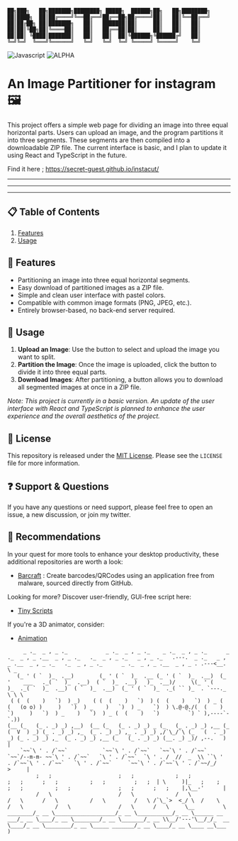 
```
██╗███╗   ██╗███████╗████████╗ █████╗  ██████╗██╗   ██╗████████╗
██║████╗  ██║██╔════╝╚══██╔══╝██╔══██╗██╔════╝██║   ██║╚══██╔══╝
██║██╔██╗ ██║███████╗   ██║   ███████║██║     ██║   ██║   ██║   
██║██║╚██╗██║╚════██║   ██║   ██╔══██║██║     ██║   ██║   ██║   
██║██║ ╚████║███████║   ██║   ██║  ██║╚██████╗╚██████╔╝   ██║   
╚═╝╚═╝  ╚═══╝╚══════╝   ╚═╝   ╚═╝  ╚═╝ ╚═════╝ ╚═════╝    ╚═╝   
```
![Javascript](https://img.shields.io/badge/JAVASCRIPT-yellow)
![ALPHA](https://img.shields.io/badge/ALPHA-red) 

# An Image Partitioner for instagram 🖼️

This project offers a simple web page for dividing an image into three equal horizontal parts. Users can upload an image, and the program partitions it into three segments. These segments are then compiled into a downloadable ZIP file. The current interface is basic, and I plan to update it using React and TypeScript in the future.

Find it here ; https://secret-guest.github.io/instacut/

---
---
---

## 📋 Table of Contents

1. [Features](#-features)
2. [Usage](#-usage)

## 🌟 Features

- Partitioning an image into three equal horizontal segments.
- Easy download of partitioned images as a ZIP file.
- Simple and clean user interface with pastel colors.
- Compatible with common image formats (PNG, JPEG, etc.).
- Entirely browser-based, no back-end server required.

## 📜 Usage

1. **Upload an Image**: Use the button to select and upload the image you want to split.
2. **Partition the Image**: Once the image is uploaded, click the button to divide it into three equal parts.
3. **Download Images**: After partitioning, a button allows you to download all segmented images at once in a ZIP file.

*Note: This project is currently in a basic version. An update of the user interface with React and TypeScript is planned to enhance the user experience and the overall aesthetics of the project.*


## 📜 License

This repository is released under the [MIT License](LICENSE). Please see the `LICENSE` file for more information.


## ❓ Support & Questions

If you have any questions or need support, please feel free to open an issue, a new discussion, or join my twitter.


## 💎 Recommendations  

In your quest for more tools to enhance your desktop productivity, these additional repositories are worth a look:

- [Barcraft](https://github.com/SECRET-GUEST/barcraft) : Create barcodes/QRCodes using an application free from malware, sourced directly from GitHub.

Looking for more? Discover user-friendly, GUI-free script here: 
- [Tiny Scripts](https://github.com/SECRET-GUEST/tiny-scripts)

If you're a 3D animator, consider:
- [Animation](https://github.com/SECRET-GUEST/animation)



```
     _ ._  _ , _ ._            _ ._  _ , _ ._    _ ._  _ , _ ._      _ ._  _ , _ .__  _ , _ ._   ._  _ , _ ._   _ , _ ._   .---.  _ ._   _ , _ .__  _ , _ ._   ._  _ , _ ._      _ ._  _ , _ .__  _ , _ . .---<__. \ _
   (_ ' ( `  )_  .__)        (_ ' ( `  )_  .__ (_ ' ( `  )_  .__)  (_ '    ___   ._( `  )_  .__)  ( `  )_  .__)   )_  .__)/     \(_ ' (    )_  ._( `  )_  .__)  ( `  )_  .__)  (_ ' ( `  )_  ._( `` )_  . `---._  \ \ \
 ( (  (    )   `)  ) _)    ( (  (    )   `)  ) (  (    )   `)  ) _ (  (   (o o) )     )   `)  ) _    )   `)  ) _    `)  ) \.@-@./(  (    )   `)     )   `)  ) _    )   `)  ) _ (  (    )   `)         `) ` ),----`- `.))  
(__ (_   (_ . _) _) ,__)  (__ (_   (_ . _) _) _ (_   (_ . _) _) ,__ (_   (  V  ) _) (_ . _) _) ,_  (_ . _) _) ,_ . _) _) ,/`\_/`\ (_   (  . _) _) (_ . _) _) ,_  (_ . _) _) ,__ (_   (_ . _) _) (__. _) _)/ ,--.   )  |
    `~~`\ ' . /`~~`           `~~`\ ' . /`~~`   `~~`\ ' . /`~~`     `~~`/--m-m- ~~`\ ' . /`~~`   `\ ' . /`~~`  `\ ' . /  //  _  \\ ``\ '  . /`~~`\ ' . /`~~`   `\ ' . /`~~`     `~~`\ ' . /`~~`\ ' . /`~~/_/    >     |
         ;   ;                     ;   ;             ;   ;               ;   ;      ;   ;          ;   ;         ;   ;  | \     )|_   ;    ;      ;   ;          ;   ;               ;   ;      ;   ;    |,\__-'      |
         /   \                     /   \             /   \               /   \      /   \          /   \         /   \ /`\_`>  <_/ \  /    \      /   \          /   \               /   \      /   \     \__         \
________/_ __ \___________________/_ __ \___________/_ __ \______ __ ___/_ __ \____/_ __ \________/_ __ \_______/_ __ \\__/'---'\__/_/_  __ \____/_ __ \________/_ __ \_____ _______/_ __ \____/_ __ \____ __\___      )
```

